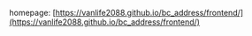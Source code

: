 homepage:  [https://vanlife2088.github.io/bc_address/frontend/](https://vanlife2088.github.io/bc_address/frontend/)
